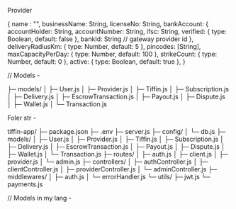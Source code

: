 Provider 

{
    name : "",
    businessName: String,
    licenseNo: String,
    bankAccount: {
        accountHolder: String,
        accountNumber: String,
        ifsc: String,
        verified: { type: Boolean, default: false },
        bankId: String // gateway provider id
    },
    deliveryRadiusKm: { type: Number, default: 5 },
    pincodes: [String],
    maxCapacityPerDay: { type: Number, default: 100 },
    strikeCount: { type: Number, default: 0 },
    active: { type: Boolean, default: true },
}


// Models - 

├─ models/
│  ├─ User.js
│  ├─ Provider.js
│  ├─ Tiffin.js
│  ├─ Subscription.js
│  ├─ Delivery.js
│  ├─ EscrowTransaction.js
│  ├─ Payout.js
│  ├─ Dispute.js
│  ├─ Wallet.js
│  └─ Transaction.js



Foler str - 

tiffin-app/
├─ package.json
├─ .env
├─ server.js
├─ config/
│  └─ db.js
├─ models/
│  ├─ User.js
│  ├─ Provider.js
│  ├─ Tiffin.js
│  ├─ Subscription.js
│  ├─ Delivery.js
│  ├─ EscrowTransaction.js
│  ├─ Payout.js
│  ├─ Dispute.js
│  ├─ Wallet.js
│  └─ Transaction.js
├─ routes/
│  ├─ auth.js
│  ├─ client.js
│  ├─ provider.js
│  └─ admin.js
├─ controllers/
│  ├─ authController.js
│  ├─ clientController.js
│  ├─ providerController.js
│  └─ adminController.js
├─ middlewares/
│  ├─ auth.js
│  └─ errorHandler.js
└─ utils/
   ├─ jwt.js
   └─ payments.js




// Models in my lang - 


